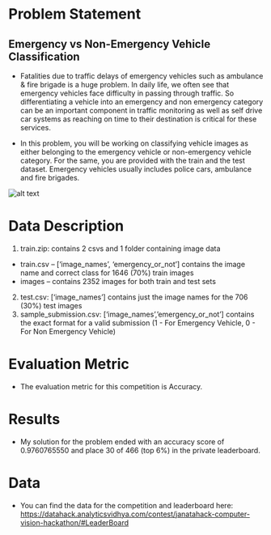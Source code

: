 # Problem Statement
## Emergency vs Non-Emergency Vehicle Classification
* Fatalities due to traffic delays of emergency vehicles such as ambulance & fire brigade is a huge problem. In daily life, we often see that emergency vehicles face difficulty in passing through traffic. So differentiating a vehicle into an emergency and non emergency category can be an important component in traffic monitoring as well as self drive car systems as reaching on time to their destination is critical for these services.

* In this problem, you will be working on classifying vehicle images as either belonging to the emergency vehicle or non-emergency vehicle category. For the same, you are provided with the train and the test dataset. Emergency vehicles usually includes police cars, ambulance and fire brigades.

![alt text](https://s3-ap-south-1.amazonaws.com/av-blog-media/wp-content/uploads/2018/08/Emgen.jpg)

# Data Description
1. train.zip: contains 2 csvs and 1 folder containing image data
  * train.csv – [‘image_names’, ‘emergency_or_not’] contains the image name and correct class for 1646 (70%) train images
  * images – contains 2352 images for both train and test sets
2. test.csv: [‘image_names’] contains just the image names for the 706 (30%) test images
3. sample_submission.csv: [‘image_names’,’emergency_or_not­’] contains the exact format for a valid submission (1 - For Emergency Vehicle, 0 - For Non Emergency Vehicle)

# Evaluation Metric
* The evaluation metric for this competition is Accuracy.

# Results
* My solution for the problem ended with an accuracy score of 0.9760765550 and place 30 of 466 (top 6%) in the private leaderboard.

# Data
* You can find the data for the competition and leaderboard here: https://datahack.analyticsvidhya.com/contest/janatahack-computer-vision-hackathon/#LeaderBoard

